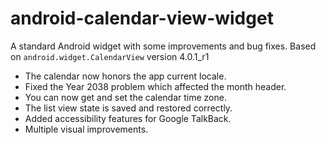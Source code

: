 # android-calendar-view-widget
A standard Android widget with some improvements and bug fixes. 
Based on <code>android.widget.CalendarView</code> version 4.0.1_r1

* The calendar now honors the app current locale.
* Fixed the Year 2038 problem which affected the month header.
* You can now get and set the calendar time zone.
* The list view state is saved and restored correctly.
* Added accessibility features for Google TalkBack.
* Multiple visual improvements.
